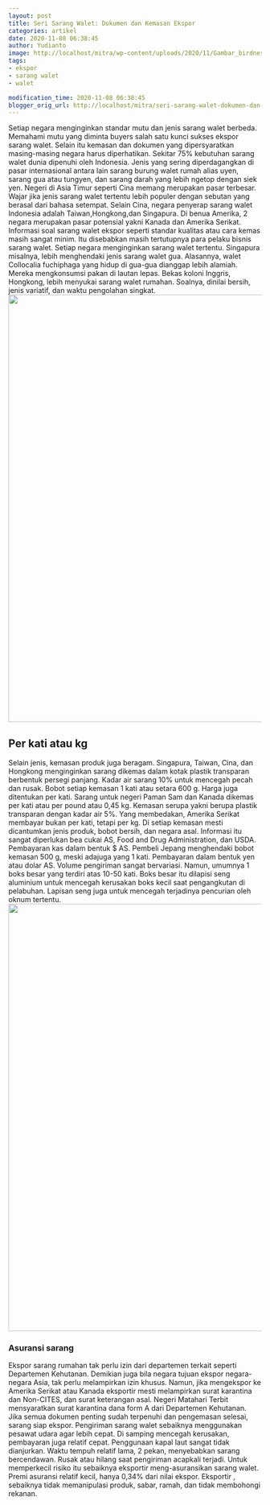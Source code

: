 ```yaml
---
layout: post
title: Seri Sarang Walet: Dokumen dan Kemasan Ekspor
categories: artikel
date: 2020-11-08 06:38:45
author: Yudianto
image: http://localhost/mitra/wp-content/uploads/2020/11/Gambar_birdnest_1097x720.jpg
tags:
- ekspor
- sarang walet
- walet

modification_time: 2020-11-08 06:38:45
blogger_orig_url: http://localhost/mitra/seri-sarang-walet-dokumen-dan-kemasan.html
---
```


Setiap negara menginginkan standar mutu dan jenis sarang walet berbeda. Memahami mutu yang diminta buyers salah satu kunci sukses ekspor sarang walet. Selain itu kemasan dan dokumen yang dipersyaratkan masing-masing negara harus diperhatikan.
Sekitar 75% kebutuhan sarang walet dunia dipenuhi oleh Indonesia. Jenis yang sering diperdagangkan di pasar internasional antara lain sarang burung walet rumah alias uyen, sarang gua atau tungyen, dan sarang darah yang lebih ngetop dengan siek yen.
Negeri di Asia Timur seperti Cina memang merupakan pasar terbesar. Wajar jika jenis sarang walet tertentu lebih populer dengan sebutan yang berasal dari bahasa setempat. Selain Cina, negara penyerap sarang walet Indonesia adalah Taiwan,Hongkong,dan Singapura. Di benua Amerika, 2 negara merupakan pasar potensial yakni Kanada dan Amerika Serikat.
Informasi soal sarang walet ekspor seperti standar kualitas atau cara kemas masih sangat minim. Itu disebabkan masih tertutupnya para pelaku bisnis sarang walet.
Setiap negara menginginkan sarang walet tertentu. Singapura misalnya, lebih menghendaki jenis sarang walet gua. Alasannya, walet Collocalia fuchiphaga yang hidup di gua-gua dianggap lebih alamiah. Mereka mengkonsumsi pakan di lautan lepas. Bekas koloni Inggris, Hongkong, lebih menyukai sarang walet rumahan. Soalnya, dinilai bersih, jenis variatif, dan waktu pengolahan singkat.
<a href="http://127.0.0.1/mitra/wp-content/uploads/2020/11/sarang-walet.jpg"><img class="aligncenter wp-image-20600 size-full" src="http://127.0.0.1/mitra/wp-content/uploads/2020/11/sarang-walet.jpg" alt="" width="1511" height="850" /></a>
<h2 id="kapasitas">Per kati atau kg</h2>
Selain jenis, kemasan produk juga beragam. Singapura, Taiwan, Cina, dan Hongkong menginginkan sarang dikemas dalam kotak plastik transparan berbentuk persegi panjang. Kadar air sarang 10% untuk mencegah pecah dan rusak. Bobot setiap kemasan 1 kati atau setara 600 g. Harga juga ditentukan per kati. Sarang untuk negeri Paman Sam dan Kanada dikemas per kati atau per pound atau 0,45 kg.
Kemasan serupa yakni berupa plastik transparan dengan kadar air 5%. Yang membedakan, Amerika Serikat membayar bukan per kati, tetapi per kg. Di setiap kemasan mesti dicantumkan jenis produk, bobot bersih, dan negara asal. Informasi itu sangat diperlukan bea cukai AS, Food and Drug Administration, dan USDA. Pembayaran kas dalam bentuk $ AS.
Pembeli Jepang menghendaki bobot kemasan 500 g, meski adajuga yang 1 kati. Pembayaran dalam bentuk yen atau dolar AS. Volume pengiriman sangat bervariasi. Namun, umumnya 1 boks besar yang terdiri atas 10-50 kati. Boks besar itu dilapisi seng aluminium untuk mencegah kerusakan boks kecil saat pengangkutan di pelabuhan. Lapisan seng juga untuk mencegah terjadinya pencurian oleh oknum tertentu.
<a href="http://127.0.0.1/mitra/wp-content/uploads/2020/11/Ekspor.jpg"><img class="aligncenter wp-image-20601 size-full" src="http://127.0.0.1/mitra/wp-content/uploads/2020/11/Ekspor.jpg" alt="" width="1511" height="850" /></a>
<h3 id="sarang">Asuransi sarang</h3>
Ekspor sarang rumahan tak perlu izin dari departemen terkait seperti Departemen Kehutanan. Demikian juga bila negara tujuan ekspor negara-negara Asia, tak perlu melampirkan izin khusus. Namun, jika mengekspor ke Amerika Serikat atau Kanada eksportir mesti melampirkan surat karantina dan Non-CITES, dan surat keterangan asal.
Negeri Matahari Terbit mensyaratkan surat karantina dana form A dari Departemen Kehutanan. Jika semua dokumen penting sudah terpenuhi dan
pengemasan selesai, sarang siap ekspor. Pengiriman sarang walet sebaiknya menggunakan pesawat udara agar lebih cepat. Di samping mencegah kerusakan, pembayaran juga relatif cepat. Penggunaan kapal laut sangat tidak dianjurkan. Waktu tempuh relatif lama, 2 pekan, menyebabkan sarang bercendawan.
Rusak atau hilang saat pengiriman acapkali terjadi. Untuk memperkecil risiko itu sebaiknya eksportir meng-asuransikan sarang walet. Premi asuransi relatif kecil, hanya 0,34% dari nilai ekspor. Eksportir , sebaiknya tidak memanipulasi produk, sabar, ramah, dan tidak membohongi rekanan.
